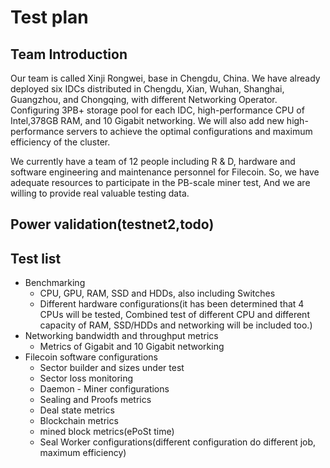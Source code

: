 # Test plan
## Team Introduction
Our team is called Xinji Rongwei, base in Chengdu, China. We have already deployed six IDCs distributed in Chengdu, Xian, Wuhan, Shanghai, Guangzhou, and Chongqing, with different Networking Operator. Configuring 3PB+ storage pool for each IDC, high-performance CPU of Intel,378GB RAM, and 10 Gigabit networking. We will also add new high-performance servers to achieve the optimal configurations and maximum efficiency of the cluster.

We currently have a team of 12 people including R & D, hardware and software engineering and maintenance personnel for Filecoin.
So, we have adequate resources to participate in the PB-scale miner test, And we are willing to provide real valuable testing data.
## Power validation(testnet2,todo) 
## Test list
- Benchmarking
  - CPU, GPU, RAM, SSD and HDDs, also including Switches
  - Different hardware configurations(it has been determined that 4 CPUs will be tested, Combined test of different CPU and different capacity of RAM,
  SSD/HDDs and networking will be included too.)
- Networking bandwidth and throughput metrics
  - Metrics of Gigabit and 10 Gigabit networking 
- Filecoin software configurations
  - Sector builder and sizes under test
  - Sector loss monitoring
  - Daemon - Miner configurations
  - Sealing and Proofs metrics
  - Deal state metrics
  - Blockchain metrics
  - mined block metrics(ePoSt time)
  - Seal Worker configurations(different configuration do different job, maximum efficiency)  

